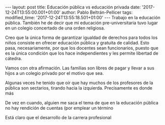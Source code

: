 --- layout: post title: Educación pública vs educación privada date:
'2017-12-24T13:55:00.001+01:00' author: Pablo Beltrán-Pellicer tags:
modified\_time: '2017-12-24T13:55:18.501+01:00' --- Trabajo en la
educación pública. También he de decir que mi educación
pre-universitaria tuvo lugar en un colegio concertado de una orden
religiosa.  
  
Creo que la única forma de garantizar igualdad de derechos para todos
los niños consiste en ofrecer educación pública y gratuita de calidad.
Esto pasa, necesariamente, por que los docentes sean funcionarios,
puesto que es la única condición que los hace independientes y les
permite libertad de cátedra.  
  
Vamos con otra afirmación. Las familias son libres de pagar y llevar a
sus hijos a un colegio privado por el motivo que sea.  
  
  
Algunas veces he tenido que oír que hay muchos de los profesores de la
pública son sectarios, tirando hacia la izquierda. Precisamente es donde
más  
  
  
De vez en cuando, alguien me saca el tema de que en la educación pública
no hay rendición de cuentas (por emplear un término  
  
Está claro que el desarrollo de la carrera profesional  
  
  
